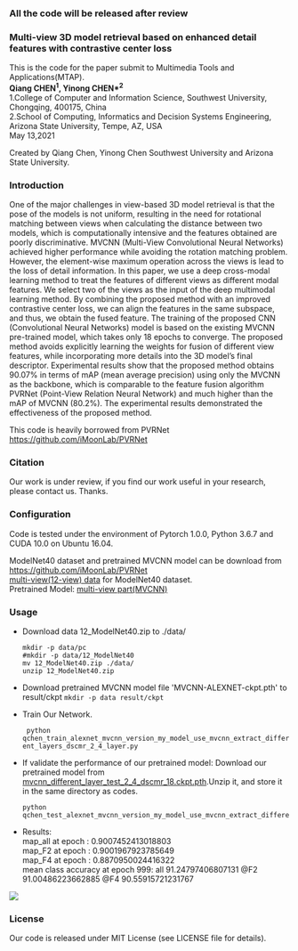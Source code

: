### All the code will be released after review

### Multi-view 3D model retrieval based on enhanced detail features with contrastive center loss

This is the code for the paper submit to Multimedia Tools and Applications(MTAP).<br>
**Qiang CHEN<sup>1</sup>, Yinong CHEN\*<sup>2</sup><br>**
1.College of Computer and Information Science, Southwest University, Chongqing, 400175, China<br>
2.School of Computing, Informatics and Decision Systems Engineering, Arizona State University, Tempe, AZ, USA<br>
May 13,2021

Created by Qiang Chen, Yinong Chen Southwest University and Arizona State University.


### Introduction
One of the major challenges in view-based 3D model retrieval is that the pose of the models is not uniform, resulting in the need for rotational matching between views when calculating the distance between two models, which is computationally intensive and the features obtained are poorly discriminative. MVCNN (Multi-View Convolutional Neural Networks) achieved higher performance while avoiding the rotation matching problem. However, the element-wise maximum operation across the views is lead to the loss of detail information. In this paper, we use a deep cross-modal learning method to treat the features of different views as different modal features. We select two of the views as the input of the deep multimodal learning method. By combining the proposed method with an improved contrastive center loss, we can align the features in the same subspace, and thus, we obtain the fused feature. The training of the proposed CNN (Convolutional Neural Networks) model is based on the existing MVCNN pre-trained model, which takes only 18 epochs to converge. The proposed method avoids explicitly learning the weights for fusion of different view features, while incorporating more details into the 3D model’s final descriptor. Experimental results show that the proposed method obtains 90.07% in terms of mAP (mean average precision) using only the MVCNN as the backbone, which is comparable to the feature fusion algorithm PVRNet (Point-View Relation Neural Network) and much higher than the mAP of MVCNN (80.2%). The experimental results demonstrated the effectiveness of the proposed method.<br>

This code is heavily borrowed from PVRNet https://github.com/iMoonLab/PVRNet

### Citation
Our work is under review, if you find our work useful in your research, please contact us. Thanks.

### Configuration
Code is tested under the environment of Pytorch 1.0.0, Python 3.6.7 and CUDA 10.0 on Ubuntu 16.04.

ModelNet40 dataset and pretrained MVCNN model can be download from https://github.com/iMoonLab/PVRNet <br>
[multi-view(12-view) data](https://drive.google.com/file/d/12JbIPLvcSUsMjxb_CZYXI8xQK2UKosio/view?usp=sharing) for ModelNet40 dataset.<br>
Pretrained Model: [multi-view part(MVCNN)](https://drive.google.com/file/d/1dZG7XojtPS9Cl5aaH4iWXA_N2PximB6i/view?usp=sharing)<br>

### Usage
+ Download data 12_ModelNet40.zip to ./data/
    ```
    mkdir -p data/pc
    #mkdir -p data/12_ModelNet40
    mv 12_ModelNet40.zip ./data/
    unzip 12_ModelNet40.zip

    ```
+ Download pretrained MVCNN model file 'MVCNN-ALEXNET-ckpt.pth' to result/ckpt
    ```mkdir -p data result/ckpt```
    
+ Train Our Network.

    ``` python qchen_train_alexnet_mvcnn_version_my_model_use_mvcnn_extract_different_layers_dscmr_2_4_layer.py```

+ If validate the performance of our pretrained model:
    Download our pretrained model  from <a href='http://computer.swu.edu.cn/r/cms/computer/computer/images/mvcnn_different_layer_test_2_4_dscmr_18.ckpt.zip'>mvcnn_different_layer_test_2_4_dscmr_18.ckpt.pth</a>.Unzip it, and store it in the same directory as codes.
    ```
    python qchen_test_alexnet_mvcnn_version_my_model_use_mvcnn_extract_different_layers_dscmr_2_4_layer.py
    ```

+ Results:<br>
    map_all at epoch : 0.9007452413018803<br>
    map_F2 at epoch : 0.9001967923785649<br>
    map_F4 at epoch : 0.8870950024416322<br>
    mean class accuracy at epoch 999: all 91.24797406807131  @F2 91.00486223662885 @F4 90.55915721231767<br>
<img src='http://computer.swu.edu.cn/r/cms/computer/computer/images/pr_result.png'>

### License
Our code is released under MIT License (see LICENSE file for details).


    
